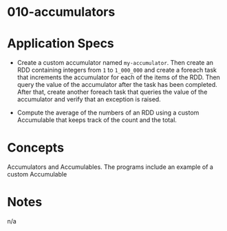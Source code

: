 010-accumulators
================

# Application Specs
+ Create a custom accumulator named `my-accumulator`. Then create an RDD containing integers from `1` to `1_000_000` and create a foreach task that increments the accumulator for each of the items of the RDD. Then query the value of the accumulator after the task has been completed. After that, create another foreach task that queries the value of the accumulator and verify that an exception is raised.

+ Compute the average of the numbers of an RDD using a custom Accumulable that keeps track of the count and the total.  

# Concepts 
Accumulators and Accumulables. The programs include an example of a custom Accumulable

# Notes
n/a